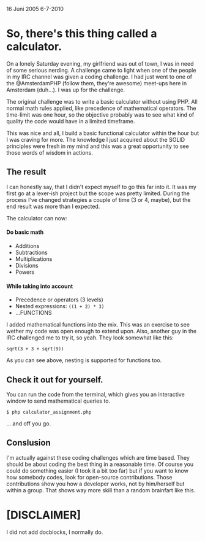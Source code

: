 16 Juni 2005
6-7-2010

# So, there's this thing called a calculator.

On a lonely Saturday evening, my girlfriend was out of town, I was in need of some serious nerding. A challenge came to light when one of the people in my IRC channel was given a coding challenge. I had just went to one of the @AmsterdamPHP (follow them, they're awesome) meet-ups here in Amsterdam (duh…). I was up for the challenge.

The original challenge was to write a basic calculator without using PHP. All normal math rules applied, like precedence of mathematical operators. The time-limit was one hour, so the objective probably was to see what kind of quality the code would have in a limited timeframe.

This was nice and all, I build a basic functional calculator within the hour but I was craving for more. The knowledge I just acquired about the SOLID principles were fresh in my mind and this was a great opportunity to see those words of wisdom in actions.

## The result

I can honestly say, that I didn't expect myself to go this far into it. It was my first go at a lexer-ish project but the scope was pretty limited. During the process I've changed strategies a couple of time (3 or 4, maybe), but the end result was more than I expected.

The calculator can now:

#### Do basic math

* Additions
* Subtractions
* Multiplications
* Divisions
* Powers

#### While taking into account
* Precedence or operators (3 levels)
* Nested expressions: `((1 + 2) * 3)`
* …FUNCTIONS

I added mathematical functions into the mix. This was an exercise to see wether my code was open enough to extend upon. Also, another guy in the IRC challenged me to try it, so yeah. They look somewhat like this:

```
sqrt(3 + 3 + sqrt(9))
```

As you can see above, nesting is supported for functions too.

## Check it out for yourself.

You can run the code from the terminal, which gives you an interactive window to send mathematical queries to.

```
$ php calculator_assignment.php
```

… and off you go.

## Conslusion

I'm actually against these coding challenges which are time based. They should be about coding the best thing in a reasonable time. Of course you could do something easier (I took it a bit too far) but if you want to know how somebody codes, look for open-source contributions. Those contributions show you how a developer works, not by him/herself but within a group. That shows way more skill than a random brainfart like this.

# [DISCLAIMER]

I did not add docblocks, I normally do.